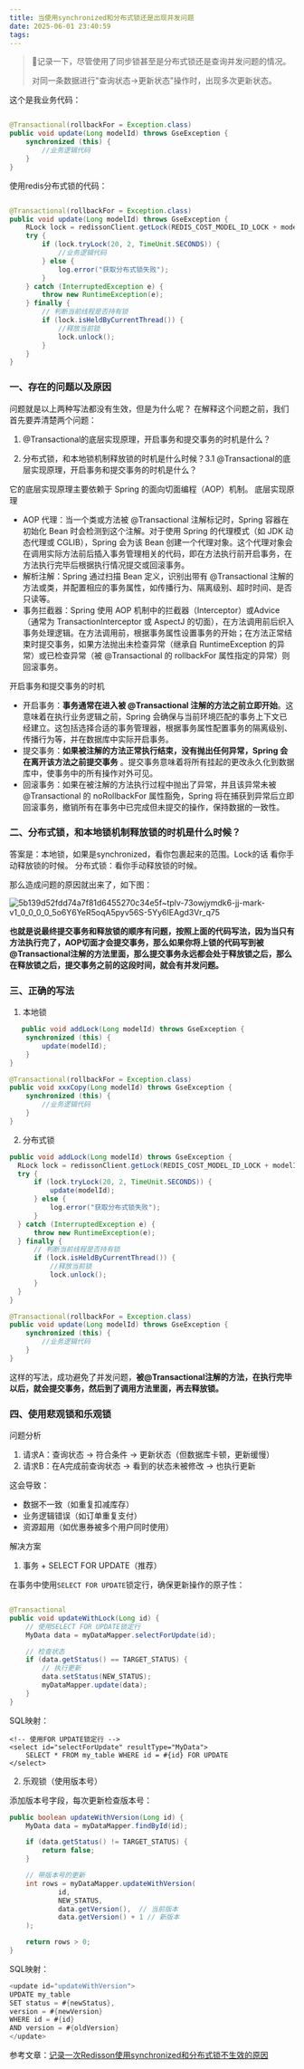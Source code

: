 ```yaml
---
title: 当使用synchronized和分布式锁还是出现并发问题
date: 2025-06-01 23:40:59
tags:
---
```


> 📝记录一下，尽管使用了同步锁甚至是分布式锁还是查询并发问题的情况。
>
>对同一条数据进行"查询状态->更新状态"操作时，出现多次更新状态。

这个是我业务代码：

```java

@Transactional(rollbackFor = Exception.class)
public void update(Long modelId) throws GseException {
    synchronized (this) {
        //业务逻辑代码
    }
}
```

使用redis分布式锁的代码：

```java

@Transactional(rollbackFor = Exception.class)
public void update(Long modelId) throws GseException {
    RLock lock = redissonClient.getLock(REDIS_COST_MODEL_ID_LOCK + modelId);
    try {
        if (lock.tryLock(20, 2, TimeUnit.SECONDS)) {
            //业务逻辑代码
        } else {
            log.error("获取分布式锁失败");
        }
    } catch (InterruptedException e) {
        throw new RuntimeException(e);
    } finally {
        // 判断当前线程是否持有锁
        if (lock.isHeldByCurrentThread()) {
            //释放当前锁
            lock.unlock();
        }
    }
}
```

### 一、存在的问题以及原因

问题就是以上两种写法都没有生效，但是为什么呢？ 在解释这个问题之前，我们首先要弄清楚两个问题：

1. @Transactional的底层实现原理，开启事务和提交事务的时机是什么？

2. 分布式锁，和本地锁机制释放锁的时机是什么时候？3.1 @Transactional的底层实现原理，开启事务和提交事务的时机是什么？

它的底层实现原理主要依赖于 Spring 的面向切面编程（AOP）机制。 底层实现原理

- AOP 代理：当一个类或方法被 @Transactional 注解标记时，Spring 容器在初始化 Bean 时会检测到这个注解。对于使用 Spring
  的代理模式（如 JDK 动态代理或 CGLIB），Spring 会为该 Bean
  创建一个代理对象。这个代理对象会在调用实际方法前后插入事务管理相关的代码，即在方法执行前开启事务，在方法执行完毕后根据执行情况提交或回滚事务。
- 解析注解：Spring 通过扫描 Bean 定义，识别出带有 @Transactional 注解的方法或类，并配置相应的事务属性，如传播行为、隔离级别、超时时间、是否只读等。
- 事务拦截器：Spring 使用 AOP 机制中的拦截器（Interceptor）或Advice（通常为 TransactionInterceptor 或 AspectJ
  的切面），在方法调用前后织入事务处理逻辑。在方法调用前，根据事务属性设置事务的开始；在方法正常结束时提交事务，如果方法抛出未检查异常（继承自
  RuntimeException 的异常）或已检查异常（被 @Transactional 的 rollbackFor 属性指定的异常）则回滚事务。

开启事务和提交事务的时机

- 开启事务：**事务通常在进入被 @Transactional 注解的方法之前立即开始**。这意味着在执行业务逻辑之前，Spring
  会确保与当前环境匹配的事务上下文已经建立。这包括选择合适的事务管理器，根据事务属性配置事务的隔离级别、传播行为等，并在数据库中实际开启事务。
- 提交事务：**如果被注解的方法正常执行结束，没有抛出任何异常，Spring 会在离开该方法之前提交事务**
  。提交事务意味着将所有挂起的更改永久化到数据库中，使事务中的所有操作对外可见。
- 回滚事务：如果在被注解的方法执行过程中抛出了异常，并且该异常未被 @Transactional 的 noRollbackFor 属性豁免，Spring
  将在捕获到异常后立即回滚事务，撤销所有在事务中已完成但未提交的操作，保持数据的一致性。

### 二、分布式锁，和本地锁机制释放锁的时机是什么时候？

答案是：本地锁，如果是synchronized，看你包裹起来的范围。Lock的话 看你手动释放锁的时候。 分布式锁：看你手动释放锁的时候。

那么造成问题的原因就出来了，如下图：

![5b139d52fdd74a7f81d6455270c34e5f~tplv-73owjymdk6-jj-mark-v1_0_0_0_0_5o6Y6YeR5oqA5pyv56S-5Yy6IEAgd3Vr_q75](https://ruiyeclub.oss-cn-shenzhen.aliyuncs.com/picgo/5b139d52fdd74a7f81d6455270c34e5f~tplv-73owjymdk6-jj-mark-v1_0_0_0_0_5o6Y6YeR5oqA5pyv56S-5Yy6IEAgd3Vr_q75.webp)

**也就是说最终提交事务和释放锁的顺序有问题，按照上面的代码写法，因为当只有方法执行完了，AOP切面才会提交事务，那么如果你将上锁的代码写到被@Transactional注解的方法里面，那么提交事务永远都会处于释放锁之后，那么在释放锁之后，提交事务之前的这段时间，就会有并发问题。**

### 三、正确的写法

1. 本地锁

```java
   public void addLock(Long modelId) throws GseException {
    synchronized (this) {
        update(modelId);
    }
}

@Transactional(rollbackFor = Exception.class)
public void xxxCopy(Long modelId) throws GseException {
    synchronized (this) {
        //业务逻辑代码
    }
}
```
2. 分布式锁

```java
public void addLock(Long modelId) throws GseException {
  RLock lock = redissonClient.getLock(REDIS_COST_MODEL_ID_LOCK + modelId);
  try {
      if (lock.tryLock(20, 2, TimeUnit.SECONDS)) {
          update(modelId);
      } else {
          log.error("获取分布式锁失败");
      }
  } catch (InterruptedException e) {
      throw new RuntimeException(e);
  } finally {
      // 判断当前线程是否持有锁
      if (lock.isHeldByCurrentThread()) {
          //释放当前锁
          lock.unlock();
      }
  }
}

@Transactional(rollbackFor = Exception.class)
public void update(Long modelId) throws GseException {
    synchronized (this) {
        //业务逻辑代码
    }
}
```

这样的写法，成功避免了并发问题，**被@Transactional注解的方法，在执行完毕以后，就会提交事务，然后到了调用方法里面，再去释放锁。**

### 四、使用悲观锁和乐观锁

问题分析

1. 请求A：查询状态 → 符合条件 → 更新状态（但数据库卡顿，更新缓慢）
2. 请求B：在A完成前查询状态 → 看到的状态未被修改 → 也执行更新

这会导致：

- 数据不一致（如重复扣减库存）
- 业务逻辑错误（如订单重复支付）
- 资源超用（如优惠券被多个用户同时使用）

解决方案

1. 事务 + SELECT FOR UPDATE（推荐）

在事务中使用`SELECT FOR UPDATE`锁定行，确保更新操作的原子性：

```java

@Transactional
public void updateWithLock(Long id) {
    // 使用SELECT FOR UPDATE锁定行
    MyData data = myDataMapper.selectForUpdate(id);

    // 检查状态
    if (data.getStatus() == TARGET_STATUS) {
        // 执行更新
        data.setStatus(NEW_STATUS);
        myDataMapper.update(data);
    }
}
```

SQL映射：

```
<!-- 使用FOR UPDATE锁定行 -->
<select id="selectForUpdate" resultType="MyData">
    SELECT * FROM my_table WHERE id = #{id} FOR UPDATE
</select>
```

2. 乐观锁（使用版本号）

添加版本号字段，每次更新检查版本号：

```java
public boolean updateWithVersion(Long id) {
    MyData data = myDataMapper.findById(id);

    if (data.getStatus() != TARGET_STATUS) {
        return false;
    }

    // 带版本号的更新
    int rows = myDataMapper.updateWithVersion(
            id,
            NEW_STATUS,
            data.getVersion(),  // 当前版本
            data.getVersion() + 1 // 新版本
    );

    return rows > 0;
}
```

SQL映射：

```java
<update id="updateWithVersion">
UPDATE my_table
SET status = #{newStatus},
version = #{newVersion}
WHERE id = #{id}
AND version = #{oldVersion}
</update>
```

参考文章：[记录一次Redisson使用synchronized和分布式锁不生效的原因](https://article.juejin.cn/post/7392104848974528552)